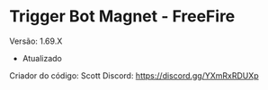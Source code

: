# Trigger Bot Magnet - FreeFire
Versão: 1.69.X
- Atualizado

Criador do código: Scott
Discord: https://discord.gg/YXmRxRDUXp
